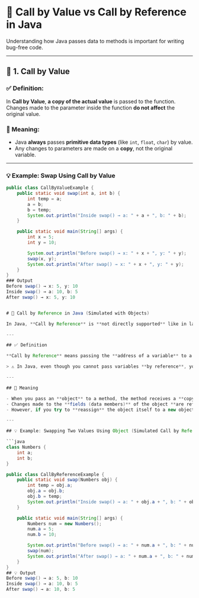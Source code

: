 # 🔁 Call by Value vs Call by Reference in Java

Understanding how Java passes data to methods is important for writing bug-free code.

---

## 📘 1. Call by Value

### ✅ Definition:
In **Call by Value**, **a copy of the actual value** is passed to the function. Changes made to the parameter inside the function **do not affect** the original value.

### 📙 Meaning:
- Java **always** passes **primitive data types** (like `int`, `float`, `char`) by value.
- Any changes to parameters are made on a **copy**, not the original variable.

---

### 💡 Example: Swap Using Call by Value

```java
public class CallByValueExample {
    public static void swap(int a, int b) {
        int temp = a;
        a = b;
        b = temp;
        System.out.println("Inside swap() → a: " + a + ", b: " + b);
    }

    public static void main(String[] args) {
        int x = 5;
        int y = 10;

        System.out.println("Before swap() → x: " + x + ", y: " + y);
        swap(x, y);
        System.out.println("After swap() → x: " + x + ", y: " + y);
    }
}
### Output
Before swap() → x: 5, y: 10  
Inside swap() → a: 10, b: 5  
After swap() → x: 5, y: 10


# 🔁 Call by Reference in Java (Simulated with Objects)

In Java, **Call by Reference** is **not directly supported** like in languages such as C++. However, Java can **simulate** call by reference behavior using **objects**.

---

## ✅ Definition

**Call by Reference** means passing the **address of a variable** to a method so that changes made to the parameter affect the original value.

> ⚠️ In Java, even though you cannot pass variables **by reference**, you can pass **object references** (i.e., memory addresses) **by value** — allowing you to modify the object’s internal state.

---

## 📙 Meaning

- When you pass an **object** to a method, the method receives a **copy of the reference** to the object.
- Changes made to the **fields (data members)** of the object **are reflected** outside the method.
- However, if you try to **reassign** the object itself to a new object inside the method, the original reference remains unchanged.

---

## 💡 Example: Swapping Two Values Using Object (Simulated Call by Reference)

```java
class Numbers {
    int a;
    int b;
}

public class CallByReferenceExample {
    public static void swap(Numbers obj) {
        int temp = obj.a;
        obj.a = obj.b;
        obj.b = temp;
        System.out.println("Inside swap() → a: " + obj.a + ", b: " + obj.b);
    }

    public static void main(String[] args) {
        Numbers num = new Numbers();
        num.a = 5;
        num.b = 10;

        System.out.println("Before swap() → a: " + num.a + ", b: " + num.b);
        swap(num);
        System.out.println("After swap() → a: " + num.a + ", b: " + num.b);
    }
}
## 💡 Output
Before swap() → a: 5, b: 10  
Inside swap() → a: 10, b: 5  
After swap() → a: 10, b: 5
